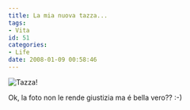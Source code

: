 ```yaml
---
title: La mia nuova tazza...
tags:
- Vita
id: 51
categories:
- Life
date: 2008-01-09 00:58:46
---
```


![](/images/2010/11/060420081.jpg?w=225&amp;h=300 "Tazza")!

Ok, la foto non le rende giustizia ma é bella vero?? :-)
